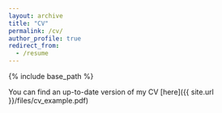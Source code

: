 ```yaml
---
layout: archive
title: "CV"
permalink: /cv/
author_profile: true
redirect_from:
  - /resume
---
```


{% include base_path %}

 You can find an up-to-date version of my CV [here]({{ site.url }}/files/cv_example.pdf)

<!-- <a src="{{ site.baseurl }}/files/cv_example.pdf" type="application/pdf" /> -->


